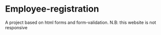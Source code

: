 # Employee-registration
A project based on  html forms and form-validation.
N.B: this website is not responsive
